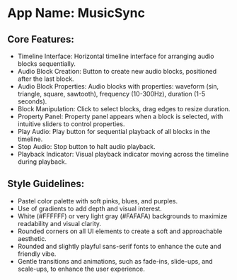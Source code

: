 # **App Name**: MusicSync

## Core Features:

- Timeline Interface: Horizontal timeline interface for arranging audio blocks sequentially.
- Audio Block Creation: Button to create new audio blocks, positioned after the last block.
- Audio Block Properties: Audio blocks with properties: waveform (sin, triangle, square, sawtooth), frequency (10-300Hz), duration (1-5 seconds).
- Block Manipulation: Click to select blocks, drag edges to resize duration.
- Property Panel: Property panel appears when a block is selected, with intuitive sliders to control properties.
- Play Audio: Play button for sequential playback of all blocks in the timeline.
- Stop Audio: Stop button to halt audio playback.
- Playback Indicator: Visual playback indicator moving across the timeline during playback.

## Style Guidelines:

- Pastel color palette with soft pinks, blues, and purples.
- Use of gradients to add depth and visual interest.
- White (#FFFFFF) or very light gray (#FAFAFA) backgrounds to maximize readability and visual clarity.
- Rounded corners on all UI elements to create a soft and approachable aesthetic.
- Rounded and slightly playful sans-serif fonts to enhance the cute and friendly vibe.
- Gentle transitions and animations, such as fade-ins, slide-ups, and scale-ups, to enhance the user experience.